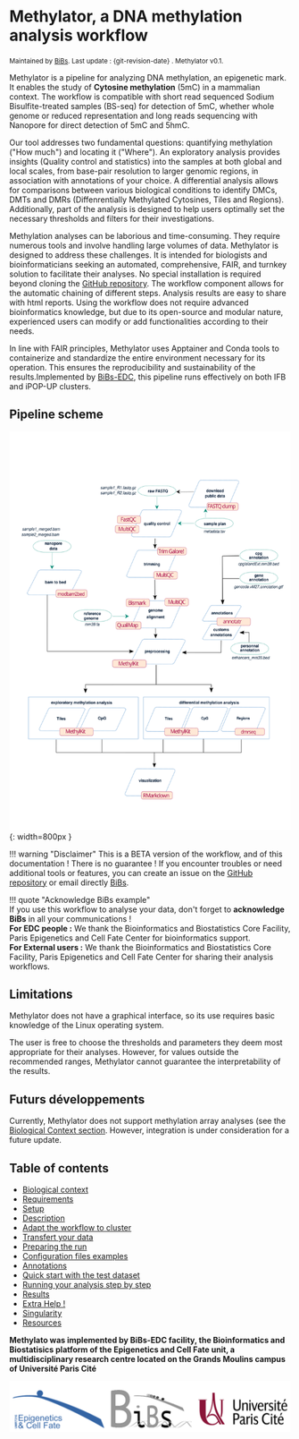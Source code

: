 # Methylator, a DNA methylation analysis workflow

<small>Maintained by [BiBs](mailto:bibsATparisepigenetics.com). Last update : {git-revision-date} . Methylator v0.1. </small>  

Methylator is a pipeline for analyzing DNA methylation, an epigenetic mark. It enables the study of **Cytosine methylation** (5mC) in a mammalian context. The workflow is compatible with short read sequenced Sodium Bisulfite-treated samples (BS-seq) for detection of 5mC, whether whole genome or reduced representation and long reads sequencing with Nanopore for direct detection of 5mC and 5hmC.    

Our tool addresses two fundamental questions: quantifying methylation ("How much") and locating it ("Where"). An exploratory analysis provides insights (Quality control and statistics) into the samples at both global and local scales, from base-pair resolution to larger genomic regions, in association with annotations of your choice. A differential analysis allows for comparisons between various biological conditions to identify DMCs, DMTs and DMRs (Diffenrentially Methylated Cytosines, Tiles and Regions). Additionally, part of the analysis is designed to help users optimally set the necessary thresholds and filters for their investigations.    

Methylation analyses can be laborious and time-consuming. They require numerous tools and involve handling large volumes of data. Methylator is designed to address these challenges. It is intended for biologists and bioinformaticians seeking an automated, comprehensive, FAIR, and turnkey solution to facilitate their analyses. No special installation is required beyond cloning the [GitHub repository](https://github.com/parisepigenetics/WGBSflow). The workflow component allows for the automatic chaining of different steps. Analysis results are easy to share with html reports. Using the workflow does not require advanced bioinformatics knowledge, but due to its open-source and modular nature, experienced users can modify or add functionalities according to their needs.    

In line with FAIR principles, Methylator uses Apptainer and Conda tools to containerize and standardize the entire environment necessary for its operation. This ensures the reproducibility and sustainability of the results.Implemented by [BiBs-EDC](https://parisepigenetics.github.io/bibs/), this pipeline runs effectively on both IFB and iPOP-UP clusters.

## Pipeline scheme 
![Methylator Schema](img/poster_methylator.svg){: width=800px }

!!! warning "Disclaimer" 
    This is a BETA version of the workflow, and of this documentation !     There is no guarantee ! If you encounter troubles or need additional tools or features, you can create an issue on the [GitHub repository](https://github.com/parisepigenetics/WGBSflow/issues) or email directly [BiBs](mailto:bibsATparisepigenetics.com).

!!! quote "Acknowledge BiBs example"   
    If you use this workflow to analyse your data, don't forget to **acknowledge BiBs** in all your communications !    
    **For EDC people :** We thank the Bioinformatics and Biostatistics Core Facility, Paris Epigenetics and Cell Fate Center for bioinformatics support.   
    **For External users :** We thank the Bioinformatics and Biostatistics Core Facility, Paris Epigenetics and Cell Fate Center for sharing their analysis workflows.



## Limitations

Methylator does not have a graphical interface, so its use requires basic knowledge of the Linux operating system.

The user is free to choose the thresholds and parameters they deem most appropriate for their analyses. However, for values outside the recommended ranges, Methylator cannot guarantee the interpretability of the results.


## Futurs développements    

Currently, Methylator does not support methylation array analyses (see the [Biological Context section](biological_context.md). However, integration is under consideration for a future update.


## Table of contents    
- [Biological context](biological_context.md)
- [Requirements](before_start.md)
- [Setup](installation.md)
- [Description](description.md)
- [Adapt the workflow to cluster](adapt_cluster.md)
- [Transfert your data](transfert_data.md)
- [Preparing the run](preparing_run.md) 
- [Configuration files examples](configuration_file_example.md)
- [Annotations](annotations.md)
- [Quick start with the test dataset](quick_start.md)
- [Running your analysis step by step](running.md)
- [Results](results.md)
- [Extra Help !](extra_help.md)
- [Singularity](singularity_image.md)
- [Resources](resources.md)


**Methylato was implemented by BiBs-EDC facility, the Bioinformatics and Biostatisics platform of the Epigenetics and Cell Fate unit, a multidisciplinary research centre located on the Grands Moulins campus of Université Paris Cité** 

![logos](img/logos.png)







